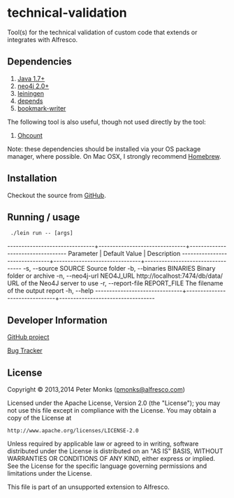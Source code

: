 # technical-validation

Tool(s) for the technical validation of custom code that extends or integrates with Alfresco.

## Dependencies
 1. [Java 1.7+](http://www.oracle.com/technetwork/java/javase/downloads/index.html)
 2. [neo4j 2.0+](http://www.neo4j.org/)
 3. [leiningen](http://leiningen.org/)
 4. [depends](https://github.com/pmonks/depends)
 5. [bookmark-writer](https://github.com/pmonks/bookmark-writer)

The following tool is also useful, though not used directly by the tool:

 1. [Ohcount](https://github.com/blackducksw/ohcount)

Note: these dependencies should be installed via your OS package manager, where possible.  On Mac OSX, I strongly recommend [Homebrew](http://brew.sh/).

## Installation

Checkout the source from [GitHub](https://github.com/AlfrescoLabs/technical-validation).

## Running / usage

```shell
 ./lein run -- [args]
```
 -------------------------------+-------------------------------+----------------------------------
  Parameter                     | Default Value                 | Description
 -------------------------------+-------------------------------+----------------------------------
  -s, --source SOURCE                                            Source folder
  -b, --binaries BINARIES                                        Binary folder or archive
  -n, --neo4j-url NEO4J_URL      http://localhost:7474/db/data/  URL of the Neo4J server to use
  -r, --report-file REPORT_FILE                                  The filename of the output report
  -h, --help
 -------------------------------+-------------------------------+----------------------------------

## Developer Information

[GitHub project](https://github.com/AlfrescoLabs/technical-validation)

[Bug Tracker](https://github.com/AlfrescoLabs/technical-validation/issues)

## License

Copyright © 2013,2014 Peter Monks (pmonks@alfresco.com)

Licensed under the Apache License, Version 2.0 (the "License");
you may not use this file except in compliance with the License.
You may obtain a copy of the License at

    http://www.apache.org/licenses/LICENSE-2.0

Unless required by applicable law or agreed to in writing, software
distributed under the License is distributed on an "AS IS" BASIS,
WITHOUT WARRANTIES OR CONDITIONS OF ANY KIND, either express or implied.
See the License for the specific language governing permissions and
limitations under the License.

This file is part of an unsupported extension to Alfresco.
